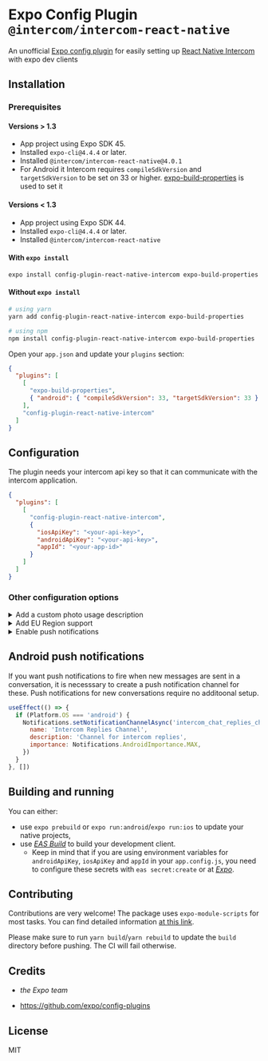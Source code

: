 # Expo Config Plugin `@intercom/intercom-react-native`

An unofficial [Expo config plugin](https://docs.expo.io/guides/config-plugins) for easily setting up [React Native Intercom](https://github.com/intercom/intercom-react-native) with expo dev clients

## Installation

### Prerequisites

#### Versions > 1.3

- App project using Expo SDK 45.
- Installed `expo-cli@4.4.4` or later.
- Installed `@intercom/intercom-react-native@4.0.1`
- For Android it Intercom requires `compileSdkVersion` and `targetSdkVersion` to be set on 33 or higher. [expo-build-properties](https://docs.expo.dev/versions/latest/sdk/build-properties/) is used to set it

#### Versions < 1.3

- App project using Expo SDK 44.
- Installed `expo-cli@4.4.4` or later.
- Installed `@intercom/intercom-react-native`

#### With `expo install`

```
expo install config-plugin-react-native-intercom expo-build-properties
```

#### Without `expo install`

```sh
# using yarn
yarn add config-plugin-react-native-intercom expo-build-properties

# using npm
npm install config-plugin-react-native-intercom expo-build-properties
```

Open your `app.json` and update your `plugins` section:

```json
{
  "plugins": [
    [
      "expo-build-properties",
      { "android": { "compileSdkVersion": 33, "targetSdkVersion": 33 } }
    ],
    "config-plugin-react-native-intercom"
  ]
}
```

## Configuration

The plugin needs your intercom api key so that it can communicate with the intercom application.

```json
{
  "plugins": [
    [
      "config-plugin-react-native-intercom",
      {
        "iosApiKey": "<your-api-key>",
        "androidApiKey": "<your-api-key>",
        "appId": "<your-app-id>"
      }
    ]
  ]
}
```

### Other configuration options

<details>
<summary>Add a custom photo usage description</summary>

```json
{
  "plugins": [
    [
      "config-plugin-react-native-intercom",
      {
        //...
        "iosPhotoUsageDescription": "Upload to support center"
      }
    ]
  ]
}
```

</details>

<details>
<summary>Add EU Region support</summary>

### On iOS Add to `app.json`

```json
{
  "ios": {
    "infoPlist:":{
        "IntercomRegion": "EU"
      }
  }
}

```

### On Android
```json
{
  "plugins": [
    [
      "config-plugin-react-native-intercom",
      {
        //...
        "intercomEURegion": "true"
      }
    ]
  ]
}
```

</details>

<details>
<summary>Enable push notifications</summary>

### On iOS

```json
{
  "plugins": [
    [
      "config-plugin-react-native-intercom",
      {
        //...
        "isPushNotificationsEnabledIOS": true
      }
    ]
  ]
}
```
### On Android

```json
{
  "plugins": [
    [
      "config-plugin-react-native-intercom",
      {
        //...
        "isPushNotificationsEnabledAndroid": true,
        "androidIcon": "<string>" //Customize the icon for intercom push notifications from the intercom default
      }
    ]
  ]
}
```
</details>

## Android push notifications
If you want push notifications to fire when new messages are sent in a conversation, it is necesssary
to create a push notification channel for these. Push notifications for new conversations require no additoonal setup.
```jsx
useEffect(() => {
  if (Platform.OS === 'android') {
    Notifications.setNotificationChannelAsync('intercom_chat_replies_channel', {
      name: 'Intercom Replies Channel',
      description: 'Channel for intercom replies',
      importance: Notifications.AndroidImportance.MAX,
    })
  }
}, [])
```


## Building and running

You can either:

- use `expo prebuild` or `expo run:android`/`expo run:ios` to update your native projects,
- use _[EAS Build](https://docs.expo.io/build/introduction/)_ to build your development client.
  - Keep in mind that if you are using environment variables for `androidApiKey`, `iosApiKey` and `appId` in your `app.config.js`, you need to configure these secrets with `eas secret:create` or at _[Expo](https://expo.dev)_.

## Contributing

Contributions are very welcome! The package uses `expo-module-scripts` for most tasks. You can find detailed information [at this link](https://github.com/expo/expo/tree/master/packages/expo-module-scripts#-config-plugin).

Please make sure to run `yarn build`/`yarn rebuild` to update the `build` directory before pushing. The CI will fail otherwise.

## Credits

- _the Expo team_

- <https://github.com/expo/config-plugins>

## License

MIT
